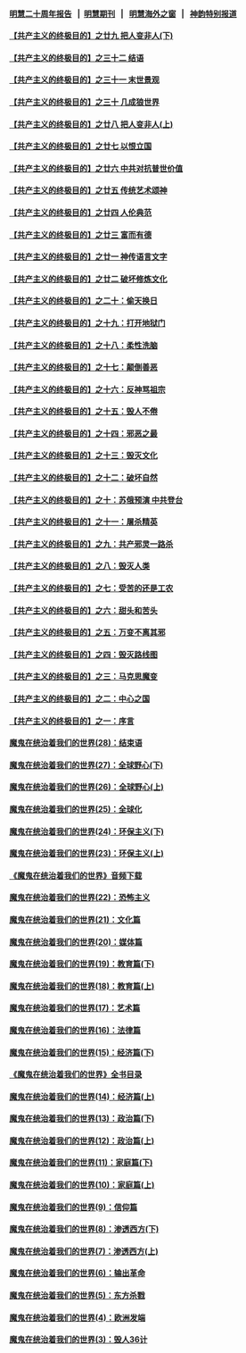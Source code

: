 #### [明慧二十周年报告](https://github.com/gfw-breaker/mh-reports/blob/master/README.md?t=07230121) &nbsp;&nbsp;|&nbsp;&nbsp;[明慧期刊](https://github.com/gfw-breaker/mh-qikan) &nbsp;&nbsp;|&nbsp;&nbsp; [明慧海外之窗](https://github.com/gfw-breaker/mh-news/blob/master/README.md?t=07230121) &nbsp;&nbsp;|&nbsp;&nbsp; [神韵特别报道](https://github.com/gfw-breaker/mh-news/blob/master/shenyun.md?t=07230121) 

#### [【共产主义的终极目的】之廿九 把人变非人(下)](../pages/nsc422/n11344140.md?t=07230121) 

#### [【共产主义的终极目的】之三十二 结语](../pages/nsc422/n11360535.md?t=07230121) 

#### [【共产主义的终极目的】之三十一 末世景观](../pages/nsc422/n11351129.md?t=07230121) 

#### [【共产主义的终极目的】之三十 几成狼世界](../pages/nsc422/n11348280.md?t=07230121) 

#### [【共产主义的终极目的】之廿八 把人变非人(上)](../pages/nsc422/n11340492.md?t=07230121) 

#### [【共产主义的终极目的】之廿七 以恨立国](../pages/nsc422/n11336944.md?t=07230121) 

#### [【共产主义的终极目的】之廿六 中共对抗普世价值](../pages/nsc422/n11324785.md?t=07230121) 

#### [【共产主义的终极目的】之廿五 传统艺术颂神](../pages/nsc422/n11296396.md?t=07230121) 

#### [【共产主义的终极目的】之廿四 人伦典范](../pages/nsc422/n11296397.md?t=07230121) 

#### [【共产主义的终极目的】之廿三 富而有德](../pages/nsc422/n11283598.md?t=07230121) 

#### [【共产主义的终极目的】之廿一 神传语言文字](../pages/nsc422/n11263265.md?t=07230121) 

#### [【共产主义的终极目的】之廿二 破坏修炼文化](../pages/nsc422/n11245728.md?t=07230121) 

#### [【共产主义的终极目的】之二十：偷天换日](../pages/nsc422/n11238846.md?t=07230121) 

#### [【共产主义的终极目的】之十九：打开地狱门](../pages/nsc422/n11206376.md?t=07230121) 

#### [【共产主义的终极目的】之十八：柔性洗脑](../pages/nsc422/n11199994.md?t=07230121) 

#### [【共产主义的终极目的】之十七：颠倒善恶](../pages/nsc422/n11179782.md?t=07230121) 

#### [【共产主义的终极目的】之十六：反神骂祖宗](../pages/nsc422/n11166798.md?t=07230121) 

#### [【共产主义的终极目的】之十五：毁人不倦](../pages/nsc422/n11166792.md?t=07230121) 

#### [【共产主义的终极目的】之十四：邪恶之最](../pages/nsc422/n11150249.md?t=07230121) 

#### [【共产主义的终极目的】之十三：毁灭文化](../pages/nsc422/n11135227.md?t=07230121) 

#### [【共产主义的终极目的】之十二：破坏自然](../pages/nsc422/n11135214.md?t=07230121) 

#### [【共产主义的终极目的】之十：苏俄预演 中共登台](../pages/nsc422/n11118424.md?t=07230121) 

#### [【共产主义的终极目的】之十一：屠杀精英](../pages/nsc422/n11118442.md?t=07230121) 

#### [【共产主义的终极目的】之九：共产邪灵一路杀](../pages/nsc422/n11114139.md?t=07230121) 

#### [【共产主义的终极目的】之八：毁灭人类](../pages/nsc422/n11108503.md?t=07230121) 

#### [【共产主义的终极目的】之七：受苦的还是工农](../pages/nsc422/n11101809.md?t=07230121) 

#### [【共产主义的终极目的】之六：甜头和苦头](../pages/nsc422/n11096971.md?t=07230121) 

#### [【共产主义的终极目的】之五：万变不离其邪](../pages/nsc422/n11091285.md?t=07230121) 

#### [【共产主义的终极目的】之四：毁灭路线图](../pages/nsc422/n11086284.md?t=07230121) 

#### [【共产主义的终极目的】之三：马克思魔变](../pages/nsc422/n11061941.md?t=07230121) 

#### [【共产主义的终极目的】之二：中心之国](../pages/nsc422/n11047728.md?t=07230121) 

#### [【共产主义的终极目的】之一：序言](../pages/nsc422/n11086077.md?t=07230121) 

#### [魔鬼在统治着我们的世界(28)：结束语](../pages/nsc422/n10936246.md?t=07230121) 

#### [魔鬼在统治着我们的世界(27)：全球野心(下)](../pages/nsc422/n10928319.md?t=07230121) 

#### [魔鬼在统治着我们的世界(26)：全球野心(上)](../pages/nsc422/n10900318.md?t=07230121) 

#### [魔鬼在统治着我们的世界(25)：全球化](../pages/nsc422/n10788205.md?t=07230121) 

#### [魔鬼在统治着我们的世界(24)：环保主义(下)](../pages/nsc422/n10695307.md?t=07230121) 

#### [魔鬼在统治着我们的世界(23)：环保主义(上)](../pages/nsc422/n10688613.md?t=07230121) 

#### [《魔鬼在统治着我们的世界》音频下载](../pages/nsc422/n10635553.md?t=07230121) 

#### [魔鬼在统治着我们的世界(22)：恐怖主义](../pages/nsc422/n10614727.md?t=07230121) 

#### [魔鬼在统治着我们的世界(21)：文化篇](../pages/nsc422/n10597706.md?t=07230121) 

#### [魔鬼在统治着我们的世界(20)：媒体篇](../pages/nsc422/n10586579.md?t=07230121) 

#### [魔鬼在统治着我们的世界(19)：教育篇(下)](../pages/nsc422/n10564808.md?t=07230121) 

#### [魔鬼在统治着我们的世界(18)：教育篇(上)](../pages/nsc422/n10526970.md?t=07230121) 

#### [魔鬼在统治着我们的世界(17)：艺术篇](../pages/nsc422/n10499093.md?t=07230121) 

#### [魔鬼在统治着我们的世界(16)：法律篇](../pages/nsc422/n10485969.md?t=07230121) 

#### [魔鬼在统治着我们的世界(15)：经济篇(下)](../pages/nsc422/n10469975.md?t=07230121) 

#### [《魔鬼在统治着我们的世界》全书目录](../pages/nsc422/n10464261.md?t=07230121) 

#### [魔鬼在统治着我们的世界(14)：经济篇(上)](../pages/nsc422/n10457370.md?t=07230121) 

#### [魔鬼在统治着我们的世界(13)：政治篇(下)](../pages/nsc422/n10448270.md?t=07230121) 

#### [魔鬼在统治着我们的世界(12)：政治篇(上)](../pages/nsc422/n10444576.md?t=07230121) 

#### [魔鬼在统治着我们的世界(11)：家庭篇(下)](../pages/nsc422/n10440961.md?t=07230121) 

#### [魔鬼在统治着我们的世界(10)：家庭篇(上)](../pages/nsc422/n10435448.md?t=07230121) 

#### [魔鬼在统治着我们的世界(9)：信仰篇](../pages/nsc422/n10432159.md?t=07230121) 

#### [魔鬼在统治着我们的世界(8)：渗透西方(下)](../pages/nsc422/n10429603.md?t=07230121) 

#### [魔鬼在统治着我们的世界(7)：渗透西方(上)](../pages/nsc422/n10426013.md?t=07230121) 

#### [魔鬼在统治着我们的世界(6)：输出革命](../pages/nsc422/n10421536.md?t=07230121) 

#### [魔鬼在统治着我们的世界(5)：东方杀戮](../pages/nsc422/n10417707.md?t=07230121) 

#### [魔鬼在统治着我们的世界(4)：欧洲发端](../pages/nsc422/n10414890.md?t=07230121) 

#### [魔鬼在统治着我们的世界(3)：毁人36计](../pages/nsc422/n10411583.md?t=07230121) 

